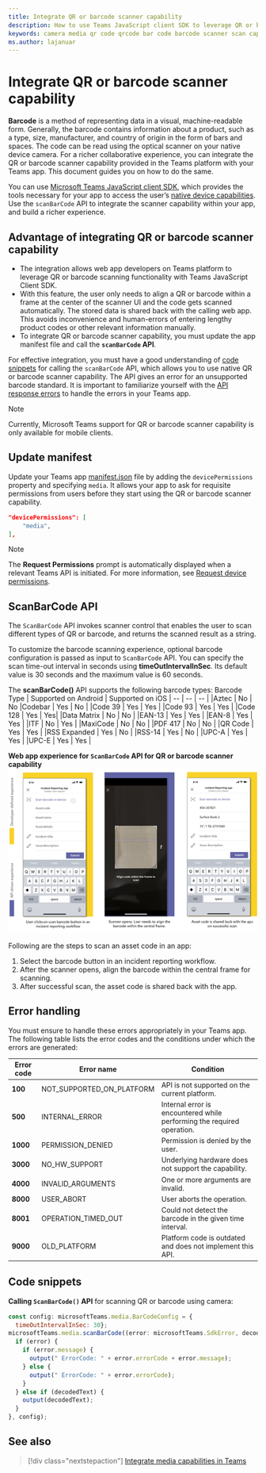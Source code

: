 ```yaml
---
title: Integrate QR or barcode scanner capability
description: How to use Teams JavaScript client SDK to leverage QR or barcode scanner capability
keywords: camera media qr code qrcode bar code barcode scanner scan capabilities native device permissions 
ms.author: lajanuar
---
```


# Integrate QR or barcode scanner capability 

**Barcode** is a method of representing data in a visual, machine-readable form. Generally, the barcode contains information about a product, such as a type, size, manufacturer, and country of origin in the form of bars and spaces. The code can be read using the optical scanner on your native device camera. For a richer  collaborative experience, you can integrate the QR or barcode scanner capability provided in the Teams platform with your Teams app. This document guides you on how to do the same.  

You can use [Microsoft Teams JavaScript client SDK](/javascript/api/overview/msteams-client?view=msteams-client-js-latest&preserve-view=true), which provides the tools necessary for your app to access the user’s [native device capabilities](native-device-permissions.md). Use the `scanBarCode` API to integrate  the scanner capability within your app, and build a richer experience. 

## Advantage of integrating QR or barcode scanner capability

* The integration allows web app developers on Teams platform to leverage QR or barcode scanning functionality with Teams JavaScript Client SDK.
* With this feature, the user only needs to align a QR or barcode within a frame at the center of the scanner UI and the code gets scanned automatically. The stored data is shared back with the calling web app. This avoids inconvenience and human-errors of entering lengthy product codes or other relevant information manually.
* To integrate QR or barcode scanner capability, you must update the app manifest file and call the **`scanBarCode` API**. 

For effective integration, you must have a good understanding of [code snippets](#code-snippets) for calling the `scanBarCode` API, which allows you to use native QR or barcode scanner capability. The API gives an error for an unsupported barcode standard.
It is important to familiarize yourself with the [API response errors](#error-handling) to handle the errors in your Teams app.

> [!NOTE] 
> Currently, Microsoft Teams support for QR or barcode scanner capability is only available for mobile clients.

## Update manifest

Update your Teams app [manifest.json](../../resources/schema/manifest-schema.md#devicepermissions) file by adding the `devicePermissions` property and specifying `media`. It allows your app to ask for requisite permissions from users before they start using  the QR or barcode scanner capability.

``` json
"devicePermissions": [
    "media",
],
```

> [!NOTE]
> The **Request Permissions** prompt is automatically displayed when a relevant Teams API is initiated. For more information, see [Request device permissions](native-device-permissions.md).

## ScanBarCode API

The `ScanBarCode` API invokes scanner control that enables the user to scan different types of QR or barcode, and returns the scanned result as a string.

To customize the barcode scanning experience, optional barcode configuration is passed as input to `ScanBarCode` API. You can specify the scan time-out interval in seconds using **timeOutIntervalInSec**. Its default value is 30 seconds and the maximum value is 60 seconds.

The **scanBarCode()** API supports the following barcode types:
Barcode Type | Supported on Android | Supported on iOS
| -- | -- | -- |
|Aztec | No | No
|Codebar | Yes | No |
|Code 39 | Yes | Yes | 
|Code 93 | Yes | Yes |
|Code 128 | Yes | Yes|
|Data Matrix | No | No |
|EAN-13 | Yes | Yes |
|EAN-8 | Yes | Yes |
|ITF | No | Yes |
|MaxiCode | No | No |
|PDF 417 | No | No |
|QR Code | Yes | Yes |
|RSS Expanded | Yes | No |
|RSS-14 | Yes | No |
|UPC-A | Yes | Yes |
|UPC-E | Yes | Yes |

**Web app experience for `ScanBarCode` API for QR or barcode scanner capability**
![web app experience for qr or barcode scanner capability](../../assets/images/tabs/qr-barcode-scanner-capability.png)

Following are the steps to scan an asset code in an app: 
1. Select the barcode button in an incident reporting workflow.
1. After the scanner opens, align the barcode within the central frame for scanning.
1. After successful scan, the asset code is shared back with the app. 

## Error handling

You must ensure to handle these errors appropriately in your Teams app. The following table lists the error codes and the conditions under which the errors are generated: 

|Error code |  Error name     | Condition|
| --------- | --------------- | -------- |
| **100** | NOT_SUPPORTED_ON_PLATFORM | API is not supported on the current platform.|
| **500** | INTERNAL_ERROR | Internal error is encountered while performing the required operation.|
| **1000** | PERMISSION_DENIED |Permission is denied by the user.|
| **3000** | NO_HW_SUPPORT | Underlying hardware does not support the capability.|
| **4000** | INVALID_ARGUMENTS | One or more arguments are invalid.|
| **8000** | USER_ABORT |User aborts the operation.|
| **8001** | OPERATION_TIMED_OUT | Could not detect the barcode in the given time interval.|
| **9000** | OLD_PLATFORM | Platform code is outdated and does not implement this API.|

## Code snippets

**Calling `ScanBarCode()` API** for scanning QR or barcode using camera:

```javascript
const config: microsoftTeams.media.BarCodeConfig = {
  timeOutIntervalInSec: 30};
microsoftTeams.media.scanBarCode((error: microsoftTeams.SdkError, decodedText: string) => {
  if (error) {
    if (error.message) {
      output(" ErrorCode: " + error.errorCode + error.message);
    } else {
      output(" ErrorCode: " + error.errorCode);
    }
  } else if (decodedText) {
    output(decodedText);
  }
}, config);
```

## See also

> [!div class="nextstepaction"]
> [Integrate media capabilities in Teams](mobile-camera-image-permissions.md)